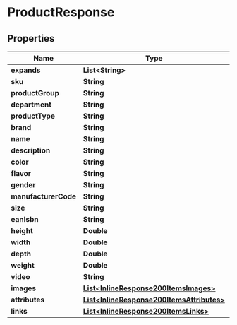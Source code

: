 
# ProductResponse

## Properties
Name | Type | Description | Notes
------------ | ------------- | ------------- | -------------
**expands** | **List&lt;String&gt;** |  |  [optional]
**sku** | **String** |  |  [optional]
**productGroup** | **String** |  |  [optional]
**department** | **String** |  |  [optional]
**productType** | **String** |  |  [optional]
**brand** | **String** |  |  [optional]
**name** | **String** |  |  [optional]
**description** | **String** |  |  [optional]
**color** | **String** |  |  [optional]
**flavor** | **String** |  |  [optional]
**gender** | **String** |  |  [optional]
**manufacturerCode** | **String** |  |  [optional]
**size** | **String** |  |  [optional]
**eanIsbn** | **String** |  |  [optional]
**height** | **Double** |  |  [optional]
**width** | **Double** |  |  [optional]
**depth** | **Double** |  |  [optional]
**weight** | **Double** |  |  [optional]
**video** | **String** |  |  [optional]
**images** | [**List&lt;InlineResponse200ItemsImages&gt;**](InlineResponse200ItemsImages.md) |  |  [optional]
**attributes** | [**List&lt;InlineResponse200ItemsAttributes&gt;**](InlineResponse200ItemsAttributes.md) |  |  [optional]
**links** | [**List&lt;InlineResponse200ItemsLinks&gt;**](InlineResponse200ItemsLinks.md) |  |  [optional]



